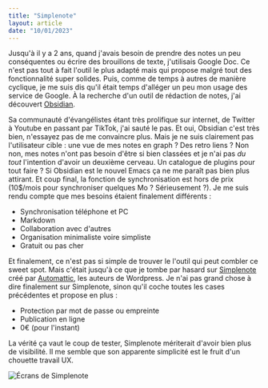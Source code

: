 ```yaml
---
title: "Simplenote"
layout: article
date: "10/01/2023"
---
```


Jusqu'à il y a 2 ans, quand j'avais besoin de prendre des notes un peu conséquentes ou écrire des brouillons de texte, j'utilisais Google Doc. Ce n'est pas tout à fait l'outil le plus adapté mais qui propose malgré tout des fonctionnalité super solides. Puis, comme de temps à autres de manière cyclique, je me suis dis qu'il était temps d'alléger un peu mon usage des service de Google. À la recherche d'un outil de rédaction de notes, j'ai découvert [Obsidian](https://obsidian.md).

Sa communauté d'évangélistes étant très prolifique sur internet, de Twitter à Youtube en passant par TikTok, j'ai sauté le pas. Et oui, Obsidian c'est très bien, n'essayez pas de me convaincre plus. Mais je ne suis clairement pas l'utilisateur cible : une vue de mes notes en graph ? Des retro liens ? Non non, mes notes n'ont pas besoin d'être si bien classées et je n'ai pas *du tout* l'intention d'avoir un deuxième cerveau. Un catalogue de plugins pour tout faire ? Si Obsidian est le nouvel Emacs ça ne me paraît pas bien plus attirant. Et coup final, la fonction de synchronisation est hors de prix (10$/mois pour synchroniser quelques Mo ? Sérieusement ?). Je me suis rendu compte que mes besoins étaient finalement différents :

- Synchronisation téléphone et PC
- Markdown
- Collaboration avec d'autres
- Organisation minimaliste voire simpliste
- Gratuit ou pas cher

Et finalement, ce n'est pas si simple de trouver le l'outil qui peut combler ce sweet spot. Mais c'était jusqu'à ce que je tombe par hasard sur [Simplenote](https://simplenote.com) créé par [Automattic](https://automattic.com/), les auteurs de Wordpress. Je n'ai pas grand chose à dire finalement sur Simplenote, sinon qu'il coche toutes les cases précédentes et propose en plus :

- Protection par mot de passe ou empreinte
- Publication en ligne
- 0€ (pour l'instant)

La vérité ça vaut le coup de tester, Simplenote mériterait d'avoir bien plus de visibilité. Il me semble que son apparente simplicité est le fruit d'un chouette travail UX.

![Écrans de Simplenote](https://simplenoteblog.files.wordpress.com/2020/07/img_simplenote_hero.png)
